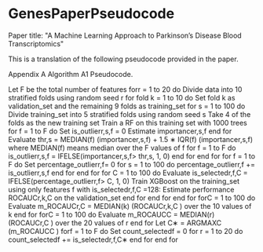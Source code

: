 # GenesPaperPseudocode
Paper title: "A Machine Learning Approach to Parkinson’s Disease Blood Transcriptomics"

This is a translation of the following pseudocode provided in the paper. 

Appendix A
Algorithm A1 Pseudocode.

Let F be the total number of features
forr = 1 to 20 do
Divide data into 10 stratified folds using random seed r
     for fold k = 1 to 10 do
         Set fold k as validation_set and the remaining 9 folds as training_set
         for s = 1 to 100 do 
              Divide training_set into 5 stratified folds using random seed s
              Take 4 of the folds as the new training set
              Train a RF on this training set with 1000 trees
            for f = 1 to F do
                    Set is_outlierr,s,f = 0
                    Estimate importancer,s,f
            end for
            Evaluate thr,s = MEDIAN(f)
(importancer,s,f) + 1.5 ∗ IQR(f)
(importancer,s,f) where MEDIAN(f)
 means median over the F values of f
            for f = 1 to F do
                    is_outlierr,s,f = IFELSE(importancer,s,f> thr,s, 1, 0)
            end for
         end for
         for f = 1 to F do
             Set percentage_outlierr,f= 0
             for s = 1 to 100 do
                    percentage_outlierr,f
 += is_outlierr,s,f
             end for
         end for
         for C = 1 to 100 do
             Evaluate is_selectedr,f,C = IFELSE(percentage_outlierr,f> C, 1, 0)
             Train XGBoost on the training_set
 using only features f with is_selectedr,f,C =128:
             Estimate performance ROCAUCr,k,C
 on the validation_set
         end for
     end for
end for
forC = 1 to 100 do
     Evaluate m_ROCAUCr,C
 = MEDIAN(k)
(ROCAUCr,k,C
) over the 10 values of k
end for
forC = 1 to 100 do
     Evaluate m_ROCAUCC
 = MEDIAN(r)
(ROCAUCr,C
) over the 20 values of r
end for
Let C∗
 = ARGMAXC
(m_ROCAUCC
)
forf = 1 to F do
     Set count_selectedf
 = 0
     for r = 1 to 20 do
         count_selectedf
 += is_selectedr,f,C∗
     end for
end for
